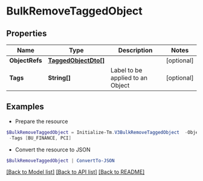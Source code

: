 # BulkRemoveTaggedObject
## Properties

Name | Type | Description | Notes
------------ | ------------- | ------------- | -------------
**ObjectRefs** | [**TaggedObjectDto[]**](TaggedObjectDto.md) |  | [optional] 
**Tags** | **String[]** | Label to be applied to an Object | [optional] 

## Examples

- Prepare the resource
```powershell
$BulkRemoveTaggedObject = Initialize-Tm.V3BulkRemoveTaggedObject  -ObjectRefs null `
 -Tags [BU_FINANCE, PCI]
```

- Convert the resource to JSON
```powershell
$BulkRemoveTaggedObject | ConvertTo-JSON
```

[[Back to Model list]](../README.md#documentation-for-models) [[Back to API list]](../README.md#documentation-for-api-endpoints) [[Back to README]](../README.md)

